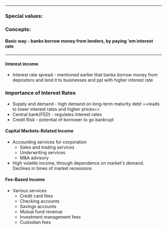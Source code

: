 ***
### Special values:

### Concepts:

#### Basic way - banks borrow money from lenders, by paying 'em interest rate

***
#### Interest income
- Interest rate spread - mentioned earlier that banks borrow money from depositors and lend it to businesses and ppl with higher interest rate

### Importance of Interest Rates
- Supply and demand - high demand on long-term maturity debt ==leads to lower interest rates and higher prices== 
- Central bank(FED) - regulates interest rates
- Credit Risk - potential of borrower to go bankrupt 


#### Capital Markets-Related Income
- Accounting services for corporation 
	- Sales and trading services
	- Underwriting services
	- M&A advisory
- High volatile income, through dependence on market's demand. Declines in times of market recessions 

#### Fee-Based Income
- Various services
	- Credit card fees
	- Checking accounts
	- Savings accounts
	- Mutual fund revenue
	- Investment management fees
	- Custodian fees